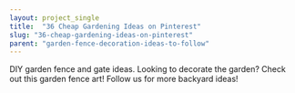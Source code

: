 ```yaml
---
layout: project_single
title:  "36 Cheap Gardening Ideas on Pinterest"
slug: "36-cheap-gardening-ideas-on-pinterest"
parent: "garden-fence-decoration-ideas-to-follow"
---
```

DIY garden fence and gate ideas. Looking to decorate the garden? Check out this garden fence art! Follow us for more backyard ideas!